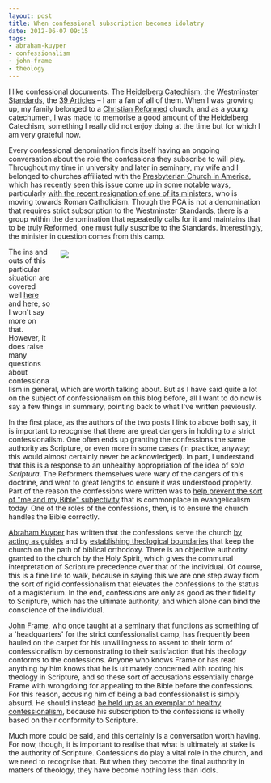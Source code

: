 ```yaml
---
layout: post
title: When confessional subscription becomes idolatry
date: 2012-06-07 09:15
tags:
- abraham-kuyper
- confessionalism
- john-frame
- theology
---
```

<p>I like confessional documents. The <a href="http://www.crcna.org/pages/heidelberg_main.cfm" target="_blank">Heidelberg Catechism</a>, the <a href="http://www.opc.org/confessions.html" target="_blank">Westminster Standards</a>, the <a href="http://www.churchofengland.org/prayer-worship/worship/book-of-common-prayer/articles-of-religion.aspx" target="_blank">39 Articles</a> &ndash; I am a fan of all of them. When I was growing up, my family belonged to a <a href="http://www.crcna.org" target="_blank">Christian Reformed</a> church, and as a young catechumen, I was made to memorise a good amount of the Heidelberg Catechism, something I really did not enjoy doing at the time but for which I am very grateful now.</p>
<p>Every confessional denomination finds itself having an ongoing conversation about the role the confessions they subscribe to will play. Throughout my time in university and later in seminary, my wife and I belonged to churches affiliated with the <a href="http://www.pcanet.org" target="_blank">Presbyterian Church in America</a>, which has recently seen this issue come up in some notable ways, particularly <a href="http://apologus.wordpress.com/2012/06/04/jason-stellman-resigns-from-the-presbyterian-church-in-america/" target="_blank">with the recent resignation of one of its ministers</a>, who is moving towards Roman Catholicism. Though the PCA is not a denomination that requires strict subscription to the Westminster Standards, there is a group within the denomination that repeatedly calls for it and maintains that to be truly Reformed, one must fully suscribe to the Standards. Interestingly, the minister in question comes from this camp.</p>
<div style="float: right; margin: 5px 1px 0px 20px; width: 400px; height: 267px;"><img src="https://dl.dropbox.com/u/3897986/Jake%20Blog%20Images/heidelberg2.jpg" /></div>
<p>The ins and outs of this particular situation are covered well <a href="http://www.leithart.com/2012/06/04/whos-got-the-gateway-drug/" target="_blank">here</a> and <a href="http://www.barlowfarms.com/index/cm_id/1868314" target="_blank">here</a>, so I won't say more on that. However, it does raise many questions about confessionalism in general, which are worth talking about. But as I have said quite a lot on the subject of confessionalism on this blog before, all I want to do now is say a few things in summary, pointing back to what I've written previously.</p>
<p>In the first place, as the authors of the two posts I link to above both say, it is important to reocgnise that there are great dangers in holding to a strict confessionalism. One often ends up granting the confessions the same authority as Scripture, or even more in some cases (in practice, anyway; this would almost certainly never be acknowledged). In part, I understand that this is a response to an unhealthy appropriation of the idea of <em>sola Scriptura</em>. The Reformers themselves were wary of the dangers of this doctrine, and went to great lengths to ensure it was understood properly. Part of the reason the confessions were written was to <a href="http://jakebelder.com/the-bible-is-not-for-you" target="_blank">help prevent the sort of "me and my Bible" subjectivity</a> that is commonplace in evangelicalism today. One of the roles of the confessions, then, is to ensure the church handles the Bible correctly.</p>
<p><a href="http://en.wikipedia.org/wiki/Abraham_Kuyper" target="_blank">Abraham Kuyper</a> has written that the confessions serve the church <a href="http://jakebelder.com/kuyper-again-the-church-as-our-guide" target="_blank">by acting as guides</a> and by <a href="http://jakebelder.com/kuyper-on-the-confessional-life-of-the-church" target="_blank">establishing theological boundaries</a> that keep the church on the path of biblical orthodoxy. There is an objective authority granted to the church by the Holy Spirit, which gives the communal interpretation of Scripture precedence over that of the individual. Of course, this is a fine line to walk, because in saying this we are one step away from the sort of rigid confessionalism that elevates the confessions to the status of a magisterium. In the end, confessions are only as good as their fidelity to Scripture, which has the ultimate authority, and which alone can bind the conscience of the individual.</p>
<p><a href="http://www.rts.edu/Seminary/Faculty/bio.aspx?id=502" target="_blank">John Frame</a>, who once taught at a seminary that functions as something of a 'headquarters' for the strict confessionalist camp, has frequently been hauled on the carpet for his unwillingness to assent to their form of confessionalism by demonstrating to their satisfaction that his theology conforms to the confessions. Anyone who knows Frame or has read anything by him knows that he is ultimately concerned with rooting his theology in Scripture, and so these sort of accusations essentially charge Frame with wrongdoing for appealing to the Bible before the confessions. For this reason, accusing him of being a bad confessionalist is simply absurd. He should instead <a href="http://jakebelder.com/sola-scriptura-and-healthy-confessionalism" target="_blank">be held up as an exemplar of healthy confessionalism</a>, because his subscription to the confessions is wholly based on their conformity to Scripture.</p>

Much more could be said, and this certainly is a conversation worth having. For now, though, it is important to realise that what is ultimately at stake is the authority of Scripture. Confessions do play a vital role in the church, and we need to recognise that. But when they become the final authority in matters of theology, they have become nothing less than idols.
